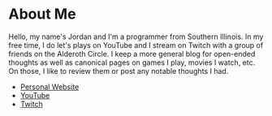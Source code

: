 # About Me

Hello, my name's Jordan and I'm a programmer from Southern Illinois. In my free time, I do let's plays on YouTube and I stream on Twitch with a group of friends on the Alderoth Circle. I keep a more general blog for open-ended thoughts as well as canonical pages on games I play, movies I watch, etc. On those, I like to review them or post any notable thoughts I had.

- [Personal Website](jtm.li)
- [YouTube](https://youtube.com/@jordan_maynor)
- [Twitch](https://www.twitch.tv/TheAlderothCircle)
